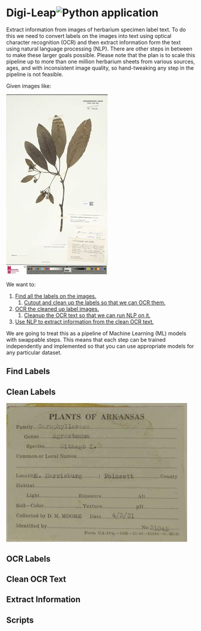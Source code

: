 # Digi-Leap![Python application](https://github.com/rafelafrance/digi_leap/workflows/CI/badge.svg)
Extract information from images of herbarium specimen label text. To do this we need to convert labels on the images into text using optical character recognition (OCR) and then extract information form the text using natural language processing (NLP). There are other steps in between to make these larger goals possible. Please note that the plan is to scale this pipeline up to more than one million herbarium sheets from various sources, ages, and with inconsistent image quality, so hand-tweaking any step in the pipeline is not feasible.

Given images like:

![Figure 1: Herbarium sample image](assets/herbarium_sample_image.jpg)

We want to:
1. [Find all the labels on the images.](#Find-Labels)
   1. [Cutout and clean up the labels so that we can OCR them.](#Clean-Labels)
1. [OCR the cleaned up label images.](#OCR-Labels)
   1. [Cleanup the OCR text so that we can run NLP on it.](#Clean-OCR-Text)
1. [Use NLP to extract information from the clean OCR text.](#Extract-Information)

We are going to treat this as a pipeline of Machine Learning (ML) models with swappable steps. This means that each step can be trained independently and implemented so that you can use appropriate models for any particular dataset.

## Find Labels

## Clean Labels

![Figure 2: Label with underlines](assets/label_with_underlines.jpg)

## OCR Labels

## Clean OCR Text

## Extract Information

## Scripts
